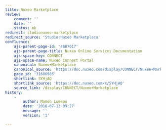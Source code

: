 ```yaml
---
title: Nuxeo Marketplace
review:
    comment: ''
    date: ''
    status: ok
redirect: studionuxeo-marketplace
redirect_source: 'Studio:Nuxeo Marketplace'
confluence:
    ajs-parent-page-id: '4687017'
    ajs-parent-page-title: Nuxeo Online Services Documentation
    ajs-space-key: CONNECT
    ajs-space-name: Nuxeo Connect Portal
    canonical: Nuxeo+Marketplace
    canonical_source: 'https://doc.nuxeo.com/display/CONNECT/Nuxeo+Marketplace'
    page_id: '31686985'
    shortlink: SYHjAQ
    shortlink_source: 'https://doc.nuxeo.com/x/SYHjAQ'
    source_link: /display/CONNECT/Nuxeo+Marketplace
history:
    - 
        author: Manon Lumeau
        date: '2016-07-12 09:27'
        message: ''
        version: '1'

---
```

